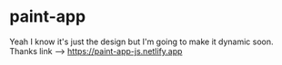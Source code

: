 # paint-app
Yeah I know it's just the design but I'm going to make it dynamic soon. Thanks
link --> https://paint-app-js.netlify.app
